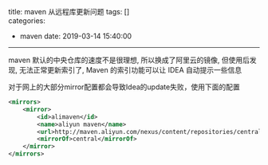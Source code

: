 title: maven 从远程库更新问题
tags: []    
categories:
  - maven
date: 2019-03-14 15:40:00
---

maven 默认的中央仓库的速度不是很理想, 所以换成了阿里云的镜像, 但使用后发现, 无法正常更新索引了, Maven 的索引功能可以让 IDEA
    自动提示一些信息

对于网上的大部分mirror配置都会导致Idea的update失败，使用下面的配置

<!--more-->

```xml
<mirrors>
    <mirror>
        <id>alimaven</id>
        <name>aliyun maven</name>
        <url>http://maven.aliyun.com/nexus/content/repositories/central</url>
        <mirrorOf>central</mirrorOf>        
    </mirror>
</mirrors>
```


